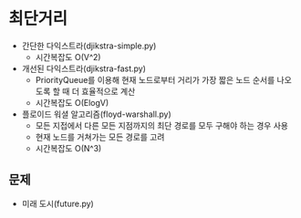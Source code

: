 # 최단거리
- 간단한 다익스트라(djikstra-simple.py)
  - 시간복잡도 O(V^2)
- 개선된 다익스트라(djikstra-fast.py)
  - PriorityQueue를 이용해 현재 노드로부터 거리가 가장 짧은 노드 순서를 나오도록 할 때 더 효율적으로 계산
  - 시간복잡도 O(ElogV)
- 플로이드 워셜 알고리즘(floyd-warshall.py)
  - 모든 지접에서 다른 모든 지점까지의 최단 경로를 모두 구해야 하는 경우 사용
  - 현재 노드를 거쳐가는 모든 경로를 고려
  - 시간복잡도 O(N^3)

## 문제
- 미래 도시(future.py)